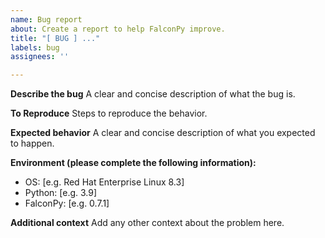 ```yaml
---
name: Bug report
about: Create a report to help FalconPy improve.
title: "[ BUG ] ..."
labels: bug
assignees: ''

---
```


**Describe the bug**
A clear and concise description of what the bug is.

**To Reproduce**
Steps to reproduce the behavior.

**Expected behavior**
A clear and concise description of what you expected to happen.

**Environment (please complete the following information):**
 - OS: [e.g. Red Hat Enterprise Linux 8.3]
 - Python: [e.g. 3.9]
 - FalconPy: [e.g. 0.7.1]

**Additional context**
Add any other context about the problem here.
